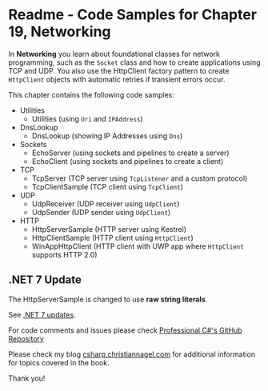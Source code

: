 # Readme - Code Samples for Chapter 19, Networking

In **Networking** you learn about foundational classes for network programming, such as the `Socket` class and how to create applications using TCP and UDP. You also use the HttpClient factory pattern to create `HttpClient` objects with automatic retries if transient errors occur.

This chapter contains the following code samples:

* Utilities
    * Utilities (using `Uri` and `IPAddress`)
* DnsLookup
    * DnsLookup (showing IP Addresses using `Dns`)
* Sockets
    * EchoServer (using sockets and pipelines to create a server)
    * EchoClient (using sockets and pipelines to create a client)
* TCP
    * TcpServer (TCP server using `TcpListener` and a custom protocol)
    * TcpClientSample (TCP client using `TcpClient`)
* UDP
    * UdpReceiver (UDP receiver using `UdpClient`)
    * UdpSender (UDP sender using `UdpClient`)
* HTTP
    * HttpServerSample (HTTP server using Kestrel)
    * HttpClientSample (HTTP client using `HttpClient`)
    * WinAppHttpClient (HTTP client with UWP app where `HttpClient` supports HTTP 2.0) 

## .NET 7 Update

The HttpServerSample is changed to use **raw string literals**.

See [.NET 7 updates](../../Dotnet7Updates.md).
 
For code comments and issues please check [Professional C#'s GitHub Repository](https://github.com/ProfessionalCSharp/ProfessionalCSharp2021)

Please check my blog [csharp.christiannagel.com](https://csharp.christiannagel.com "csharp.christiannagel.com") for additional information for topics covered in the book.

Thank you!